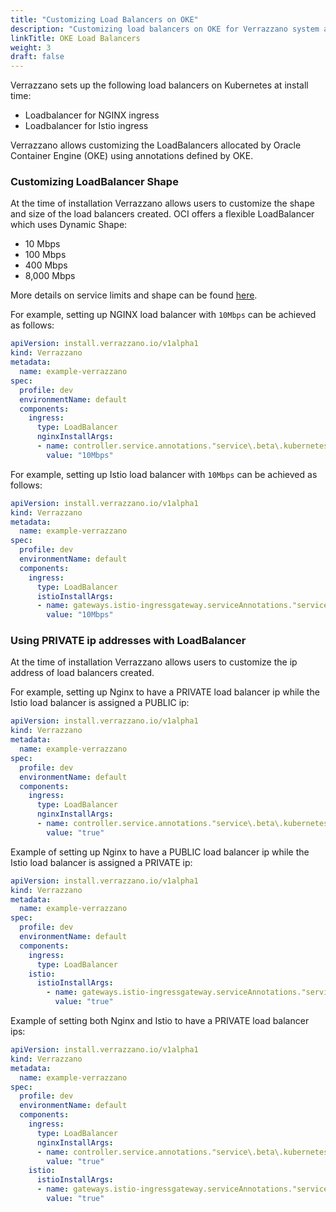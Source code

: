 ```yaml
---
title: "Customizing Load Balancers on OKE"
description: "Customizing load balancers on OKE for Verrazzano system and application endpoints"
linkTitle: OKE Load Balancers
weight: 3
draft: false
---
```


Verrazzano sets up the following load balancers on Kubernetes at install time:
* Loadbalancer for NGINX ingress
* Loadbalancer for Istio ingress

Verrazzano allows customizing the LoadBalancers allocated by Oracle Container Engine (OKE) using annotations defined by OKE.

### Customizing LoadBalancer Shape  

At the time of installation Verrazzano allows users to customize the shape and size of the load balancers created. 
OCI offers a flexible LoadBalancer which uses Dynamic Shape: 
* 10 Mbps
* 100 Mbps 
* 400 Mbps
* 8,000 Mbps

More details on service limits and shape can be found [here](https://docs.oracle.com/en-us/iaas/Content/Balance/Tasks/managingloadbalancer.htm#console).

For example, setting up NGINX load balancer with `10Mbps` can be achieved as follows:

```yaml
apiVersion: install.verrazzano.io/v1alpha1
kind: Verrazzano
metadata:
  name: example-verrazzano
spec:
  profile: dev
  environmentName: default
  components:
    ingress:
      type: LoadBalancer
      nginxInstallArgs:
      - name: controller.service.annotations."service\.beta\.kubernetes\.io/oci-load-balancer-shape"
        value: "10Mbps"   
```

For example, setting up Istio load balancer with `10Mbps` can be achieved as follows:

```yaml
apiVersion: install.verrazzano.io/v1alpha1
kind: Verrazzano
metadata:
  name: example-verrazzano
spec:
  profile: dev
  environmentName: default
  components:
    ingress:
      type: LoadBalancer
      istioInstallArgs:
      - name: gateways.istio-ingressgateway.serviceAnnotations."service\.beta\.kubernetes\.io/oci-load-balancer-shape"
        value: "10Mbps" 
```

### Using PRIVATE ip addresses with LoadBalancer

At the time of installation Verrazzano allows users to customize the ip address of load balancers created.

For example, setting up Nginx to have a PRIVATE load balancer ip while the Istio load balancer is assigned a PUBLIC ip:

```yaml
apiVersion: install.verrazzano.io/v1alpha1
kind: Verrazzano
metadata:
  name: example-verrazzano
spec:
  profile: dev
  environmentName: default
  components:
    ingress:
      type: LoadBalancer
      nginxInstallArgs:
      - name: controller.service.annotations."service\.beta\.kubernetes\.io/oci-load-balancer-internal"
        value: "true"    
```

Example of setting up Nginx to have a PUBLIC load balancer ip while the Istio load balancer is assigned a PRIVATE ip:

```yaml
apiVersion: install.verrazzano.io/v1alpha1
kind: Verrazzano
metadata:
  name: example-verrazzano
spec:
  profile: dev
  environmentName: default
  components:
    ingress:
      type: LoadBalancer      
    istio:
      istioInstallArgs:
        - name: gateways.istio-ingressgateway.serviceAnnotations."service\.beta\.kubernetes\.io/oci-load-balancer-internal"
          value: "true"
```

Example of setting both Nginx and Istio to have a PRIVATE load balancer ips:

```yaml
apiVersion: install.verrazzano.io/v1alpha1
kind: Verrazzano
metadata:
  name: example-verrazzano
spec:
  profile: dev
  environmentName: default
  components:
    ingress:
      type: LoadBalancer
      nginxInstallArgs:
      - name: controller.service.annotations."service\.beta\.kubernetes\.io/oci-load-balancer-internal"
        value: "true"
    istio:
      istioInstallArgs:
      - name: gateways.istio-ingressgateway.serviceAnnotations."service\.beta\.kubernetes\.io/oci-load-balancer-internal"
        value: "true"
```
